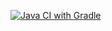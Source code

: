 [![Java CI with Gradle](https://github.com/BloodyOrgy/BDD1.1/actions/workflows/gradle.yml/badge.svg)](https://github.com/BloodyOrgy/BDD1.1/actions/workflows/gradle.yml)